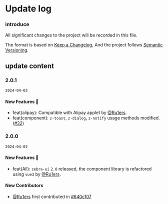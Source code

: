 # Update log

### introduce

All significant changes to the project will be recorded in this file.

The format is based on [Keep a Changelog](https://keepachangelog.com/en/1.1.0/),
And the project follows [Semantic Versioning](https://semver.org/spec/v2.0.0.html).

## update content

### 2.0.1

`2024-04-03`

#### New Features 🚀

- feat(alipay): Compatible with Alipay applet by [@Ru1ers](https://github.com/Ru1ers).
- feat(component): `z-toast`, `z-dialog`, `z-notify` usage methods modified. ([#32](https://github.com/zebra-ui/zebra-ui/pull/32))

### 2.0.0

`2024-04-02`

#### New Features 🎉

- feat(All): `zebra-ui` `2.0` released, the component library is refactored using `vue3` by [@Ru1ers](https://github.com/Ru1ers).

#### New Contributors

- [@Ru1ers](https://github.com/Ru1ers) first contributed in [#640c107](https://github.com/zebra-ui/zebra-ui/commit/640c10707a8ae2cc5f8a8fdb17cfed4e1fec3be4)
